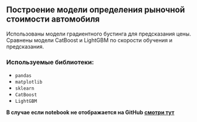 ## Построение модели определения рыночной стоимости автомобиля

Использованы модели градиентного бустинга для предсказания цены. Сравнены модели CatBoost и LightGBM по скорости обучения и предсказания.

### Используемые библиотеки:
- `pandas`
- `matplotlib`
- `sklearn`
- `CatBoost`
- `LightGBM`

__В случае если notebook не отображается на GitHub [смотри тут](https://nbviewer.jupyter.org/github/brut0/yandex.praktikum_ds_projects/blob/main/Car_price/car_price_predict.ipynb)__